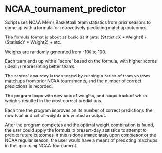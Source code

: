 # NCAA_tournament_predictor

Script uses NCAA Men's Basketball team statistics from prior seasons to come up with a formula for retroactively predicting matchup outcomes.

The formula format is about as basic as it gets: (StatisticX * Weight1) + (StatisticY * Weight2) + etc.

Weights are randomly generated from -100 to 100.

Each team ends up with a "score" based on the formula, with higher scores (ideally) representing better teams.

The scores' accuracy is then tested by running a series of team vs team matchups from prior NCAA tournaments, and the number of correct predictions is recorded.

The program loops with new sets of weights, and keeps track of which weights resulted in the most correct predictions.

Each time the program improves on its number of correct predictions, the new total and set of weights are printed as output.

After the program completes and the optimal weight combination is found, the user could apply the formula to present-day statistics to attempt to predict future outcomes.  If this is done immediately upon completion of the NCAA regular season, the user would have a means of predicting matchups in the upcoming NCAA Tournament.
